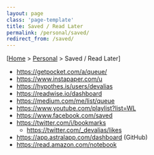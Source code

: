 ```yaml
---
layout: page
class: 'page-template'
title: Saved / Read Later
permalink: /personal/saved/
redirect_from: /saved/
---
```


[[Home](/) > [Personal](/personal/) > Saved / Read Later]

* https://getpocket.com/a/queue/
* https://www.instapaper.com/u
* https://hypothes.is/users/devalias
* https://readwise.io/dashboard
* https://medium.com/me/list/queue
* https://www.youtube.com/playlist?list=WL
* https://www.facebook.com/saved
* https://twitter.com/i/bookmarks
  * https://twitter.com/_devalias/likes
* https://app.astralapp.com/dashboard (GitHub)
* https://read.amazon.com/notebook
